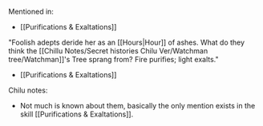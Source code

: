 Mentioned in:
- [[Purifications & Exaltations]]

"Foolish adepts deride her as an [[Hours|Hour]] of ashes. What do they think the [[Chillu Notes/Secret histories Chilu Ver/Watchman tree/Watchman]]'s Tree sprang from? Fire purifies; light exalts."
- [[Purifications & Exaltations]]

Chilu notes:
- Not much is known about them, basically the only mention exists in the skill [[Purifications & Exaltations]].